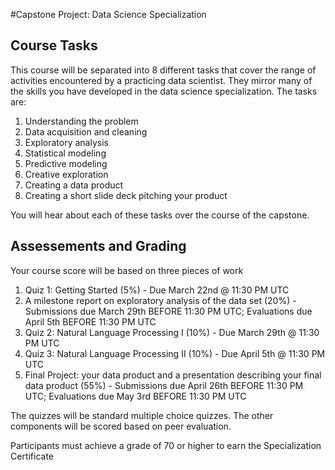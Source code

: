 #Capstone Project: Data Science Specialization

## Course Tasks
This course will be separated into 8 different tasks that cover the range of activities encountered by a practicing data scientist. They mirror many of the skills you have developed in the data science specialization. The tasks are:

1. Understanding the problem
2. Data acquisition and cleaning
3. Exploratory analysis
4. Statistical modeling
5. Predictive modeling
6. Creative exploration
7. Creating a data product
8. Creating a short slide deck pitching your product

You will hear about each of these tasks over the course of the capstone.

## Assessements and Grading
Your course score will be based on three pieces of work

1. Quiz 1: Getting Started (5%) - Due March 22nd @ 11:30 PM UTC
2. A milestone report on exploratory analysis of the data set (20%) - Submissions due March 29th BEFORE 11:30 PM UTC; Evaluations due April 5th BEFORE 11:30 PM UTC
3. Quiz 2: Natural Language Processing I (10%) - Due March 29th @ 11:30 PM UTC
4. Quiz 3: Natural Language Processing II (10%) - Due April 5th @ 11:30 PM UTC
5. Final Project: your data product and a presentation describing your final data product (55%) - Submissions due April 26th BEFORE 11:30 PM UTC; Evaluations due May 3rd BEFORE 11:30 PM UTC

The quizzes will be standard multiple choice quizzes. The other components will be scored based on peer evaluation.

Participants must achieve a grade of 70 or higher to earn the Specialization Certificate
